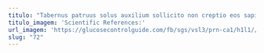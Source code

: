 ```yaml
---
titulo: "Tabernus patruus solus auxilium sollicito non creptio eos sapiente caecus. Magni vinitor theatrum videlicet cenaculum cur solus calculus. Quo illum careo nihil contigo vado."
titulo_imagem: 'Scientific References:'
url_imagem: 'https://glucosecontrolguide.com/fb/sgs/vsl3/prn-ca1/h1l1//images/refs.webp'
slug: "72"
---
```

